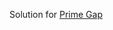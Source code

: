 Solution for <a href="http://uva.onlinejudge.org/index.php?option=com_onlinejudge&Itemid=8&category=24&page=show_problem&problem=4519">Prime Gap</a>
